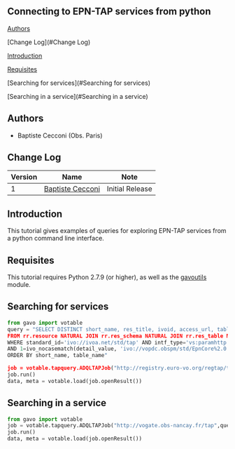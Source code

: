 ## Connecting to EPN-TAP services from python

[Authors](#Authors)

[Change Log](#Change Log)

[Introduction](#Introduction)

[Requisites](#Requisites)

[Searching for services](#Searching for services)

[Searching in a service](#Searching in a service)

## Authors

- Baptiste Cecconi (Obs. Paris)

## Change Log

|Version|Name|Note|
|---|---|---|
|1|[Baptiste Cecconi](https://github.com/BaptisteCecconi)|Initial Release|

## Introduction
This tutorial gives examples of queries for exploring EPN-TAP services from a python command line interface.

## Requisites

This tutorial requires Python 2.7.9 (or higher), as well as the [gavoutils](http://soft.g-vo.org/dist/gavoutils-latest.tar.gz) module.  

## Searching for services

```python
from gavo import votable
query = "SELECT DISTINCT short_name, res_title, ivoid, access_url, table_name, content_type, res_description, creator_seq, content_level, reference_url, created, updated, detail_value 
FROM rr.resource NATURAL JOIN rr.res_schema NATURAL JOIN rr.res_table NATURAL JOIN rr.interface NATURAL JOIN rr.res_detail NATURAL JOIN rr.capability 
WHERE standard_id='ivo://ivoa.net/std/tap' AND intf_type='vs:paramhttp' AND detail_xpath='/capability/dataModel/@ivo-id' 
AND 1=ivo_nocasematch(detail_value, 'ivo://vopdc.obspm/std/EpnCore%2.0') AND table_name LIKE '%.epn_core' 
ORDER BY short_name, table_name"

job = votable.tapquery.ADQLTAPJob("http://registry.euro-vo.org/regtap/tap",query)
job.run()
data, meta = votable.load(job.openResult())
```


## Searching in a service

```python
from gavo import votable
job = votable.tapquery.ADQLTAPJob("http://vogate.obs-nancay.fr/tap",query="select access_url from nda.epn_core where access_url LIKE '%.cdf'")
job.run()
data, meta = votable.load(job.openResult())
```
